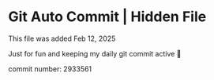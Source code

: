 # Git Auto Commit | Hidden File

This file was added Feb 12, 2025

Just for fun and keeping my daily git commit active 🤪

commit number: 2933561
